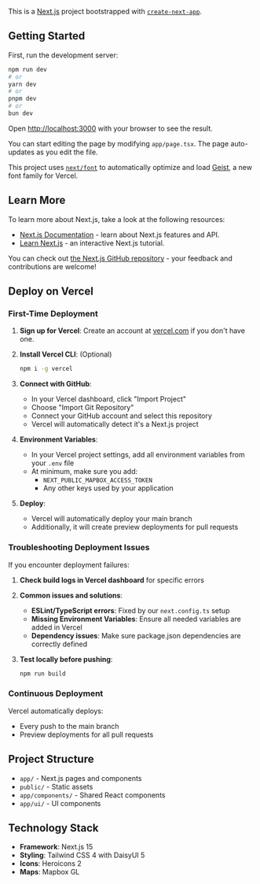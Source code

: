 This is a [Next.js](https://nextjs.org) project bootstrapped with [`create-next-app`](https://nextjs.org/docs/app/api-reference/cli/create-next-app).

## Getting Started

First, run the development server:

```bash
npm run dev
# or
yarn dev
# or
pnpm dev
# or
bun dev
```

Open [http://localhost:3000](http://localhost:3000) with your browser to see the result.

You can start editing the page by modifying `app/page.tsx`. The page auto-updates as you edit the file.

This project uses [`next/font`](https://nextjs.org/docs/app/building-your-application/optimizing/fonts) to automatically optimize and load [Geist](https://vercel.com/font), a new font family for Vercel.

## Learn More

To learn more about Next.js, take a look at the following resources:

- [Next.js Documentation](https://nextjs.org/docs) - learn about Next.js features and API.
- [Learn Next.js](https://nextjs.org/learn) - an interactive Next.js tutorial.

You can check out [the Next.js GitHub repository](https://github.com/vercel/next.js) - your feedback and contributions are welcome!

## Deploy on Vercel

### First-Time Deployment

1. **Sign up for Vercel**: Create an account at [vercel.com](https://vercel.com) if you don't have one.

2. **Install Vercel CLI**: (Optional)
   ```bash
   npm i -g vercel
   ```

3. **Connect with GitHub**:
   - In your Vercel dashboard, click "Import Project"
   - Choose "Import Git Repository"
   - Connect your GitHub account and select this repository
   - Vercel will automatically detect it's a Next.js project

4. **Environment Variables**:
   - In your Vercel project settings, add all environment variables from your `.env` file
   - At minimum, make sure you add:
     - `NEXT_PUBLIC_MAPBOX_ACCESS_TOKEN`
     - Any other keys used by your application

5. **Deploy**:
   - Vercel will automatically deploy your main branch
   - Additionally, it will create preview deployments for pull requests

### Troubleshooting Deployment Issues

If you encounter deployment failures:

1. **Check build logs in Vercel dashboard** for specific errors

2. **Common issues and solutions**:
   - **ESLint/TypeScript errors**: Fixed by our `next.config.ts` setup
   - **Missing Environment Variables**: Ensure all needed variables are added in Vercel
   - **Dependency issues**: Make sure package.json dependencies are correctly defined

3. **Test locally before pushing**:
   ```bash
   npm run build
   ```

### Continuous Deployment

Vercel automatically deploys:
- Every push to the main branch
- Preview deployments for all pull requests

## Project Structure

- `app/` - Next.js pages and components
- `public/` - Static assets
- `app/components/` - Shared React components
- `app/ui/` - UI components

## Technology Stack

- **Framework**: Next.js 15
- **Styling**: Tailwind CSS 4 with DaisyUI 5
- **Icons**: Heroicons 2
- **Maps**: Mapbox GL

